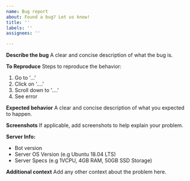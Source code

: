 ```yaml
---
name: Bug report
about: Found a bug? Let us know!
title: ''
labels: ''
assignees: ''

---
```


**Describe the bug**
A clear and concise description of what the bug is.

**To Reproduce**
Steps to reproduce the behavior:
1. Go to '...'
2. Click on '....'
3. Scroll down to '....'
4. See error

**Expected behavior**
A clear and concise description of what you expected to happen.

**Screenshots**
If applicable, add screenshots to help explain your problem.

**Server Info:**
 - Bot version
 - Server OS Version (e.g Ubuntu 18.04 LTS)
 - Server Specs (e.g 1VCPU, 4GB RAM, 50GB SSD Storage)

**Additional context**
Add any other context about the problem here.
